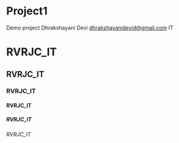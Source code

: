 # Project1
Demo project
Dhrakshayani Devi
dhrakshayanidevid@gmail.com
IT


# RVRJC_IT
## RVRJC_IT
### RVRJC_IT
#### RVRJC_IT
##### RVRJC_IT
###### RVRJC_IT
